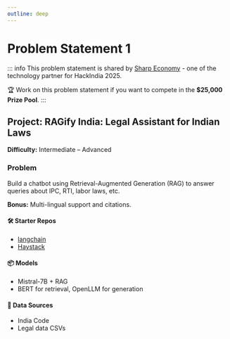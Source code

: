 ```yaml
---
outline: deep
---
```


# Problem Statement 1

::: info
This problem statement is shared by [Sharp Economy](https://sharpeconomy.org/)  - one of the technology partner for HackIndia 2025.

🏆 Work on this problem statement if you want to compete in the **$25,000 Prize Pool**. 
:::

## Project: RAGify India: Legal Assistant for Indian Laws

**Difficulty:** Intermediate – Advanced

### Problem
Build a chatbot using Retrieval-Augmented Generation (RAG) to answer queries about IPC, RTI, labor laws, etc.

**Bonus:** Multi-lingual support and citations.

#### 🛠️ Starter Repos

- [langchain](https://github.com/langchain-ai/langchain)
- [Haystack](https://github.com/deepset-ai/haystack)

#### 📦 Models

- Mistral-7B + RAG
- BERT for retrieval, OpenLLM for generation

#### 🔎 Data Sources

- India Code
- Legal data CSVs

